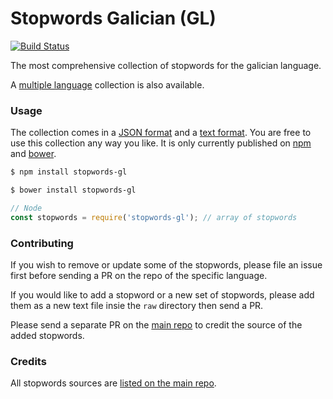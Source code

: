 Stopwords Galician (GL)
=======

[![Build Status](https://travis-ci.org/stopwords-iso/stopwords-gl.svg?branch=master)](https://travis-ci.org/stopwords-iso/stopwords-gl)

The most comprehensive collection of stopwords for the galician language.

A [multiple language](https://github.com/stopwords-iso/stopwords-iso) collection is also available.

### Usage

The collection comes in a
[JSON format](https://raw.githubusercontent.com/stopwords-iso/stopwords-gl/master/stopwords-gl.json) and a
[text format](https://raw.githubusercontent.com/stopwords-iso/stopwords-gl/master/stopwords-gl.txt).
You are free to use this collection any way you like.
It is only currently published on [npm](https://www.npmjs.com/stopwords-gl) and [bower](https://bower.io).

```sh
$ npm install stopwords-gl
```

```sh
$ bower install stopwords-gl
```

```js
// Node
const stopwords = require('stopwords-gl'); // array of stopwords
```

### Contributing

If you wish to remove or update some of the stopwords, please file an issue first before sending a PR on the repo of the specific language.

If you would like to add a stopword or a new set of stopwords, please add them as a new text file insie the `raw` directory then send a PR.

Please send a separate PR on the [main repo](https://github.com/stopwords-iso/stopwords-iso) to credit the source of the added stopwords.

### Credits

All stopwords sources are [listed on the main repo](https://github.com/stopwords-iso/stopwords-iso/blob/master/CREDITS.md).
